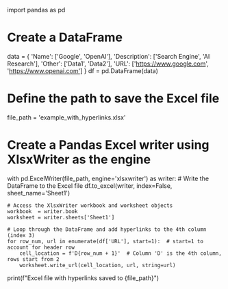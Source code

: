 import pandas as pd

# Create a DataFrame
data = {
    'Name': ['Google', 'OpenAI'],
    'Description': ['Search Engine', 'AI Research'],
    'Other': ['Data1', 'Data2'],
    'URL': ['https://www.google.com', 'https://www.openai.com']
}
df = pd.DataFrame(data)

# Define the path to save the Excel file
file_path = 'example_with_hyperlinks.xlsx'

# Create a Pandas Excel writer using XlsxWriter as the engine
with pd.ExcelWriter(file_path, engine='xlsxwriter') as writer:
    # Write the DataFrame to the Excel file
    df.to_excel(writer, index=False, sheet_name='Sheet1')

    # Access the XlsxWriter workbook and worksheet objects
    workbook  = writer.book
    worksheet = writer.sheets['Sheet1']

    # Loop through the DataFrame and add hyperlinks to the 4th column (index 3)
    for row_num, url in enumerate(df['URL'], start=1):  # start=1 to account for header row
        cell_location = f'D{row_num + 1}'  # Column 'D' is the 4th column, rows start from 2
        worksheet.write_url(cell_location, url, string=url)

print(f"Excel file with hyperlinks saved to {file_path}")
